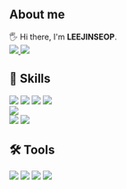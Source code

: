 <h2>About me</h2>
<div align="left">
🖐️ Hi there, I'm <b>LEEJINSEOP</b>.<br>
<a href="https://www.notion.so/13809eb83f47473796e0a6cc5082cfdd" target="_blank">
    <img src="https://img.shields.io/badge/Portfolio(Notion)-006699?style=for-the-badge&logo=&logoColor=white"/>
</a> 
<a href="https://leejinseop.tistory.com" target="_blank">
    <img src="https://img.shields.io/badge/Blog-000000?style=for-the-badge&logo=&logoColor=white"/>
</a>
</div>
  
<h2>💪 Skills</h2>
<div align="left">
  <img src="https://img.shields.io/badge/JAVA-FF0000?style=for-the-badge&logo=&logoColor=white">
  <img src="https://img.shields.io/badge/Spring Boot-6DB33F?style=for-the-badge&logo=&logoColor=white">
  <img src="https://img.shields.io/badge/Spring DATA JPA-6DB33F?style=for-the-badge&logo=&logoColor=white">
  <img src="https://img.shields.io/badge/Spring Security-6DB33F?style=for-the-badge&logo=&logoColor=white"><br>
  <img src="https://img.shields.io/badge/MYSQL-4479A1?style=for-the-badge&logo=&logoColor=white"><br>
  <img src="https://img.shields.io/badge/DOCKER-2496ED?style=for-the-badge&logo=&logoColor=white">
  <img src="https://img.shields.io/badge/JENKINS-D24939?style=for-the-badge&logo=&logoColor=white">
<div>

<h2>🛠️ Tools</h2>
<div align="left">
  <img src="https://img.shields.io/badge/GIT-F05032?style=for-the-badge&logo=&logoColor=white">
  <img src="https://img.shields.io/badge/GITHUB-181717?style=for-the-badge&logo=&logoColor=white">
  <img src="https://img.shields.io/badge/GITLAB-FC6D26?style=for-the-badge&logo=&logoColor=white">
  <img src="https://img.shields.io/badge/JIRA-0052CC?style=for-the-badge&logo=&logoColor=white">
<div>

